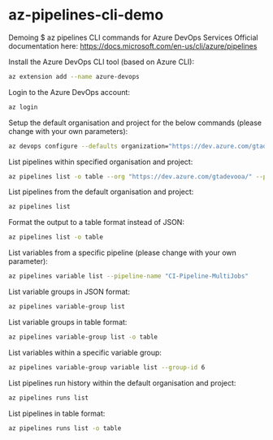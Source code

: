 
# az-pipelines-cli-demo
Demoing $ az pipelines CLI commands for Azure DevOps Services
Official documentation here: https://docs.microsoft.com/en-us/cli/azure/pipelines

Install the Azure DevOps CLI tool (based on Azure CLI):
```bash
az extension add --name azure-devops
```
Login to the Azure DevOps account:
```bash
az login
```
Setup the default organisation and project for the below commands (please change with your own parameters):
```bash
az devops configure --defaults organization="https://dev.azure.com/gtadevops/" --project "WebApp"
```
List pipelines within specified organisation and project:
```bash
az pipelines list -o table --org "https://dev.azure.com/gtadevooa/" --project "WebApp"
```
List pipelines from the default organisation and project:
```bash
az pipelines list
```
Format the output to a table format instead of JSON: 
```bash
az pipelines list -o table
```
List variables from a specific pipeline (please change with your own parameter):
```bash
az pipelines variable list --pipeline-name "CI-Pipeline-MultiJobs"
```
List variable groups in JSON format:
```bash
az pipelines variable-group list 
```
List variable groups in table format:
```bash
az pipelines variable-group list -o table
```
List variables within a specific variable group: 
```bash
az pipelines variable-group variable list --group-id 6
```
List pipelines run history within the default organisation and project:
```bash
az pipelines runs list
```
List pipelines in table format:
```bash
az pipelines runs list -o table
```
